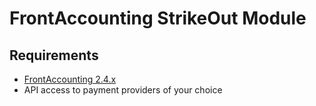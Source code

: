 # FrontAccounting StrikeOut Module


## Requirements
- [FrontAccounting 2.4.x](http://frontaccounting.com/)
- API access to payment providers of your choice
